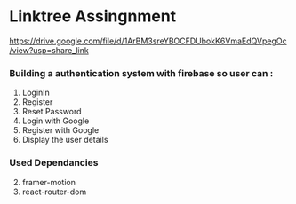 # Linktree Assingnment

https://drive.google.com/file/d/1ArBM3sreYBOCFDUbokK6VmaEdQVpegOc/view?usp=share_link

### Building a authentication system with firebase so user can :
  1. LoginIn
  2. Register
  3. Reset Password
  4. Login with Google
  5. Register with Google
  4. Display the user details

### Used Dependancies

  2. framer-motion
  3. react-router-dom
  
